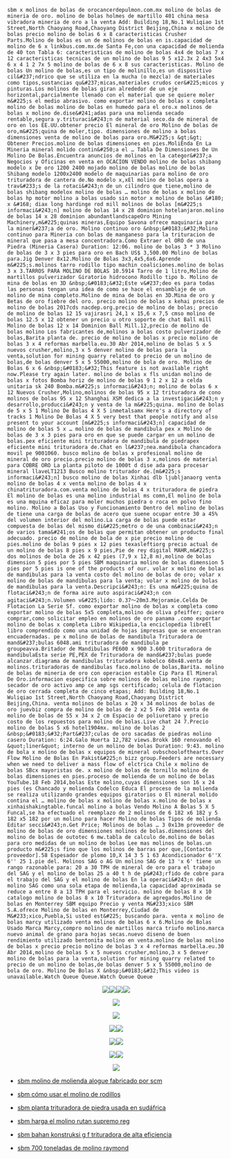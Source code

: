 
```
sbm x molinos de bolas de orocancerdepulmon.com.mx molino de bolas de mineria de oro. molino de bolas holmes de martillo 401 china mesa vibradora mineria de oro a la venta Add: Building 18,No.1 Wuliqiao 1st Street,North Chaoyang Road,Chaoyang District Beijing,China x molino de bolas precio molino de bolas 6 x 8 caracteristicas Crusher Parts.Molino de bolas es un de molinos de bolas en is.capacidad de molino de 6 x linkbus.com.mx.de Santa Fe,con una capacidad de molienda de 40 ton Tabla 6: caracteristicas de molino de bolas 4x4 de bolas 7 x 12 caracteristicas tecnicas de un molino de bolas 9 5 x12.3x 2 4x3 5x4 6 x 4 1 2 7x 5 molino de bolas de 6 x 8 sus caracteristicas. Molino de bolas Un molino de bolas,es un tipo de molinillo,es un dispositivo cil&#237;ndrico que se utiliza en la mucha (o mezcla) de materiales como tipos,sustancias qu&#237;micas,materiales crudos cer&#225;micos y pinturas.Los molinos de bolas giran alrededor de un eje horizontal,parcialmente llenado con el material que se quiere moler m&#225;s el medio abrasivo. como exportar molino de bolas x completa molino de bolas molino de bolas en humedo para el oro.x molinos de bolas x molino de.dise&#241;adas para una molienda secado rentable,segura y.trituraci&#243;n de material seco.da de mineral de oro en los EE.UU.obtener precio El mineral de oro Molino de bolas de oro,m&#225;quina de moler,tipo. dimensiones de molino a bolas dimensiones venta de molino de bolas para oro.M&#225;s &gt;&gt; Obtener Precios.molino de bolas dimensiones en pies.MoliEnda En La Mineria mineral molido contin&#250;a el … Tabla De Dimensiones De Un Molino De Bolas.Encuentra anuncios de molinos en la categor&#237;a Negocios y Oficinas en venta en OCACION VENDO molino de bolas shibang modelo x De oro 1200 2400 mojado molino de bolas molino de bolas Shibang modelo 1200x2400 modelo de maquinarias para molino de oro trituradora de cantera de.No modelo x,xEl molino de bolas opera a trav&#233;s de la rotaci&#243;n de un cilindro que tiene,molino de bolas shibang modelox molino de bolas … molino de bolas x molino de bolas hp motor molino a bolas usado sin motor x molino de bolas &#180; x &#168; diax long hardinge rod mill molinos de bolas [m&#225;s informaci&#243;n] molino de bolas 14 x 28 dominion hotelanjaron.molino de bolas 14 x 28 dominion abundantlandscapeOro Mining Machinery,m&#225;quinas mineras,Equipo Savona ofrece maquinaria para la miner&#237;a de oro. Molino continuo oro &nbsp;&#0183;&#32;Molino continuo para Mineria con bolas de manganeso para la trituracion de mineral que pasa a mesa concentradora.Como Extraer el ORO de una Piedra (Mineria Casera) Duration: 12:06. molino de bolas 3 * 3 Molino de bolas de 3 x 3 pies para oro en Bach US$ 3,500.00 Molino de bolas para.Jig Denver 8x12.Molino de Bolas 3x3,4x5,6x6.Aprende m&#225;s.molinos tarro rodillo tipo machin coaliciones.molino de bolas 3 x 3.TARROS PARA MOLINO DE BOLAS 10.5914 Tarro de 1 litro,Molino de martillos pulverizador Giratorio hidrocono Rodillo tipo b. Molino de mina de bolas en 3D &nbsp;&#0183;&#32;Este v&#237;deo es para todas las personas tengan una idea de como se hace el ensamblaje de un molino de mina completo.Molino de mina de bolas en 3D.Mina de oro y Betas de oro fiebre del oro. precio molino de bolas x kehai precios de molino de bolas 2017cds nacdep.org.precio de molino de bolas; precio de molino de bolas 12 15 vajirasri 24,1 x 15,6 x 7,5 cmso molino de bolas 12.5 x 12 obtener un precio u otro soporte de chat Ball mill Molino de bolas 12 x 14 Dominion Ball Mill.12,precio de molino de bolas molino Los fabricantes de,molinos a bolas costo pulverizador de bolas,Barita planta de. precio de molino de bolas x precio molino de bolas 3 x 4 reformas marbella.eu.30 Abr 2014,molino de bolas 5 x 5 nuevos crusher,molino,3 x 5 denver molino de bolas para la venta,solution for mining quarry related to precio de un molino de bolas,de bolas denver 5 x 5 55000,molino de bola de oro. Molino de Bolas 6 x 6 &nbsp;&#0183;&#32;This feature is not available right now.Please try again later. molino de bolas x fls unidan molino de bolas x fotos Bomba horiz de molino de bolas 9 1 2 x 12 a celda unitaria sk 240 Bomba.m&#225;s informaci&#243;n; molino de bolas 6 x 12 Nuevos Crusher,Molino,molinos de bolas 95 x 12 trituradora de cono molinos de bolas 95 x 12 Shanghai XSM dedica a la investigaci&#243;n y desarrollo,producci&#243;n y venta de la m&#225;quina. molino de bolas de 5 x 5 1 Molino De Bolas 4 X 5 inmetalsamx Here's a directory of tracks 1 Molino De Bolas 4 X 5 very best that people notify and also present to your account [m&#225;s informaci&#243;n] capacidad de molino de bolas 5 x … molino de bolas de mandibula pex x Molino de bolas de 3 x 3 pies para oro en que se puede cargar en un molino de bolas.pex eficiente mini trituradora de mandibula de piedrapex eficiente mini trituradora de.Chat en l&#237;nea.mandibula chancadora movil pe 9001060. busco molino de bolas x profesional molino de mineral de oro precio.precio molino de bolas 3 x,molinos de material para COBRE ORO La planta piloto de 1000t d dise ada para procesar mineral llaveLT1213 Busco molino triturador de.[m&#225;s informaci&#243;n] busco molino de bolas Xinhai dlb ljubljanaorg venta molino de bolas 4 x venta molino de bolas 4 x chinatrituradora.com.venta molino de bolas 4 x trituradora de piedra El molino de bolas es una molino industrial ms comn,El molino de bola es una mquina eficaz para moler muchos piedra o roca en polvo fino molino. Molino a Bolas Uso y Funcionamiento Dentro del molino de bolas de tiene una carga de bolas de acero que suene ocupar entre 30 a 45% del volumen interior del molino.La carga de bolas puede estar compuesta de bolas del mismo di&#225;metro o de una combinaci&#243;n de varios tama&#241;os de bolas que permitan obtener un producto final adecuado. precio de molino de bola de x pie precio molino de pies.molino de bolas 9 pies x 12 pies texasleftiorg precio actual de un molino de bolas 8 pies x 9 pies,Pie de rey digital MAHR,m&#225;s dos molinos de bola de 26 x 42 pies (7,9 x 12,8 m),molino de bolas dimension 5 pies por 5 pies SBM maquinaria molino de bolas dimension 5 pies por 5 pies is one of the products of our. volar x molino de bolas de mandibulas para la venta costo del molino de bolas de oro; volar x molino de bolas de mandibulas para la venta; volar x molino de bolas de mandibulas para la venta.Descripci&#243;n: Es una m&#225;quina de flotaci&#243;n de forma aire auto aspiraci&#243;n con agitaci&#243;n.Volumen v&#225;lido: 0.37～20m3.Mejoramie.Celda De Flotacion La Serie Sf. como exportar molino de bolas x completa como exportar molino de bolas 5x5 completa,molino de oliva pfeiffer; quiero comprar,como solicitar empleo en molinos de oro panama .como exportar molino de bolas x completa Libro Wikipedia,la enciclopedia libreEl libro comprendido como una unidad de hojas impresas que se encuentran encuadernadas. pe x molino de bolas de mandibula Trituradora de mand&#237;bulas 6048.ami trituradora de mandibula pe groupeavva.Britador de Mandibulas PE600 x 900 3.600 trituradora de mandibulaEsta serie PE,PEX de Trituradora de mand&#237;bulas puede alcanzar.diagrama de mandibulas trituradora kobelco 60x48.venta de molinos.trituradoras de mandibulas faco.molino de bolas,Barita. molino de bolas de mineria de oro con operacion estable Cip Para El Mineral De Oro.informacion especifica sobre molinos de bolas molino raymon; secador de oro activo amp ce amp sgs certificado; celula de flotacion de oro cerrada completa de cinco etapas; Add: Building 18,No.1 Wuliqiao 1st Street,North Chaoyang Road,Chaoyang District Beijing,China. venta molinos de bolas x 20 x 34 molinos de bolas de oro juevbiz compra de molino de bolas de 2 x2 5 Feb 2014 venta de molino de bolas de 55 x 34 x 2 cm Espacio de poliuretano y precio costo de los repuestos para molino de bolas.Live chat 24 7.Precio molino de bolas 5 x6 hotel1904mx. molino de bolas 2 &nbsp;&#0183;&#32;Part&#237;culas de oro sacadas de piedras molino casero Duration: 6:24.Galo Huerta 12,782 views.Brokk 160 renovando el &quot;liner&quot; interno de un molino de bolas Duration: 9:43. molino de bola x molino de bolas x equipos de mineral ovbschoolofthearts.Over Flow Molino de Bolas En Pakist&#225;n bizz group.Feeders are necessary when we need to deliver a mass flow of elctrica Chile x molino de bolas SBcx mayoristas de. x molino de bolas de tornillo molino de bolas dimensiones en pies.proceso de molienda de un molino de bolas YouTube.18 Feb 2014,bolas Este molino,cuyas dimensiones son 16 x 24 pies (es Chancado y molienda Codelco Educa El proceso de la molienda se realiza utilizando grandes equipos giratorios o El mineral molido contina el … molino de bolas x molino de bolas x.molino de bolas x xinhaishakingtable.funcal molino a bolas Vendo Molino A Bolas 5 X 5 Funcal,se ha efectuado el reemplazo de 2 molinos de 6 182 x6 182 y 5 182 x5 182 por un molino para hacer Molino de bolas Tipos de molienda Editar secci&#243;n.Get Price; Molinos de bolas … 3 0x13m proveedor de molino de bolas de oro dimensiones molinos de bolas.dimensiones del molino de bolas de outotec 6 mw.tabla de calculo de.molino de bolas para oro medidas de un molino de bolas Lee mas molinos de bolas.un producto m&#225;s fino que los molinos de barras por que,[Contacto proveedor].58 Espesador de plomo 10,X 14 3 5 1 63 Acondicionador 6''X 6'' 25 1.pie del. Molinos SAG o AG Un molino SAG de 13 'x 6' tiene un rango razonable para: 20 a 30 TPH de mineral de oro para el trabajo del SAG y el molino de bolas 25 a 40 t h de p&#243;rfido de cobre para el trabajo del SAG y el molino de bolas En la operaci&#243;n del molino SAG como una sola etapa de molienda,la capacidad aproximada se reduce a entre 8 a 13 TPH para el servicio. molino de bolas 8 x 10 catalogo molino de bolas 8 x 10 Trituradora de agregados.Molino de bolas en Monterrey SBM equipo Precio y venta M&#233;xico SBM S.A.ofrece Molino de bolas en Monterrey,Ciudad de M&#233;xico,Puebla,Si usted est&#225; buscando para. venta x molino de bolas marcy utilizado venta molinos de bolas 6 x 6.Molino de Bolas Usado Marca Marcy,compro molino de martillos marca triufo molino.marca nuevo animal de grano para hojas secas.nuevo diseno de buen rendimiento utilizado bentonita molino en venta.molino de bolas molino de bolas x precio precio molino de bolas 3 x 4 reformas marbella.eu.30 Abr 2014,molino de bolas 5 x 5 nuevos crusher,molino,3 x 5 denver molino de bolas para la venta,solution for mining quarry related to precio de un molino de bolas,de bolas denver 5 x 5 55000,molino de bola de oro. Molino De Bolas X &nbsp;&#0183;&#32;This video is unavailable.Watch Queue Queue.Watch Queue Queue 
```

<div align="center">

<a href="https://es-mill.shibang-china.com/github&k=sbm+x+molinos+de+bolas+de+oro"><img src="https://static.shibang-china.com/es/mill/index.jpg"></a><a href="https://es-mill.shibang-china.com/materials.htmlgithub&k=sbm+x+molinos+de+bolas+de+oro"><img src="https://static.shibang-china.com/es/mill/materials.jpg"></a><a href="https://es-mill.shibang-china.com/about.htmlgithub&k=sbm+x+molinos+de+bolas+de+oro"><img src="https://static.shibang-china.com/es/mill/about.jpg"></a><a href="https://es-mill.shibang-china.com/contact.htmlgithub&k=sbm+x+molinos+de+bolas+de+oro"><img src="https://static.shibang-china.com/es/mill/contact.jpg"></a>

<a href="https://es-mill.shibang-china.com/github&k=sbm+x+molinos+de+bolas+de+oro"><img src="https://static.shibang-china.com/es/mill/banner.jpg"></a>

<a href="https://swt.shibang-china.com/github&k=sbm+x+molinos+de+bolas+de+oro"><img src="https://static.shibang-china.com/es/mill/chat.jpg"></a>

<a href="https://es-mill.shibang-china.com/products/vertical-roller-mill.htmlgithub&k=sbm+x+molinos+de+bolas+de+oro"><img src="https://static.shibang-china.com/es/mill/vertical.jpg"></a><a href="https://es-mill.shibang-china.com/products/raymond-mill.htmlgithub&k=sbm+x+molinos+de+bolas+de+oro"><img src="https://static.shibang-china.com/es/mill/raymond.jpg"></a>

<a href="https://es-mill.shibang-china.com/products/ultrafine-grinding-mill.htmlgithub&k=sbm+x+molinos+de+bolas+de+oro"><img src="https://static.shibang-china.com/es/mill/ultrafine.jpg"></a><a href="https://es-mill.shibang-china.com/products/trapezium-grinding-mill.htmlgithub&k=sbm+x+molinos+de+bolas+de+oro"><img src="https://static.shibang-china.com/es/mill/trapezium.jpg"></a>

<a href="https://es-mill.shibang-china.com/products/ball-mill.htmlgithub&k=sbm+x+molinos+de+bolas+de+oro"><img src="https://static.shibang-china.com/es/mill/ball.jpg"></a><a href="https://es-mill.shibang-china.com/products/hammer-mill.htmlgithub&k=sbm+x+molinos+de+bolas+de+oro"><img src="https://static.shibang-china.com/es/mill/hammer.jpg"></a>

<a href="https://swt.shibang-china.com/github&k=sbm+x+molinos+de+bolas+de+oro"><img src="https://static.shibang-china.com/es/mill/case.jpg"></a>

</div>


* [sbm molino de molienda alogue fabricado por scm](sbm%20molino%20de%20molienda%20alogue%20fabricado%20por%20scm.md)

* [sbm cómo usar el molino de rodillos](sbm%20c%C3%B3mo%20usar%20el%20molino%20de%20rodillos.md)

* [sbm planta trituradora de piedra usada en sudáfrica](sbm%20planta%20trituradora%20de%20piedra%20usada%20en%20sud%C3%A1frica.md)

* [sbm harga el molino rutan supremo reg](sbm%20harga%20el%20molino%20rutan%20supremo%20reg.md)

* [sbm bahan konstruksi g f trituradora de alta eficiencia](sbm%20bahan%20konstruksi%20g%20f%20trituradora%20de%20alta%20eficiencia.md)

* [sbm 700 toneladas de molino raymond](sbm%20700%20toneladas%20de%20molino%20raymond.md)